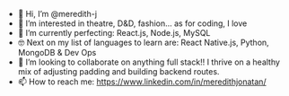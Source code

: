 - 👋 Hi, I’m @meredith-j
- 👀 I’m interested in theatre, D&D, fashion... as for coding, I love 
- 🌱 I’m currently perfecting: React.js, Node.js, MySQL
- 🤓 Next on my list of languages to learn are: React Native.js, Python, MongoDB & Dev Ops
- 💞️ I’m looking to collaborate on anything full stack!! I thrive on a healthy mix of adjusting padding and building backend routes.
- 📫 How to reach me: https://www.linkedin.com/in/meredithjonatan/

<!---
meredith-j/meredith-j is a ✨ special ✨ repository because its `README.md` (this file) appears on your GitHub profile.
You can click the Preview link to take a look at your changes.
--->
